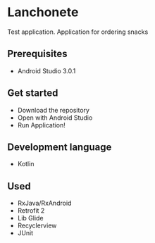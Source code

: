 # Lanchonete

Test application.
Application for ordering snacks

## Prerequisites

- Android Studio 3.0.1

## Get started

- Download the repository
- Open with Android Studio
- Run Application!

## Development language

- Kotlin

## Used

- RxJava/RxAndroid
- Retrofit 2
- Lib Glide
- Recyclerview
- JUnit
